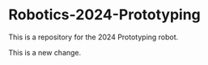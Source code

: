 # Robotics-2024-Prototyping
This is a repository for the 2024 Prototyping robot.

This is a new change.

